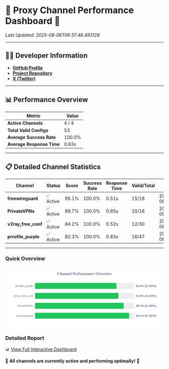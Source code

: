 # 🌟 Proxy Channel Performance Dashboard 🌟

_Last Updated: 2025-08-06T06:37:46.493128_

---

## 👩‍💻 Developer Information

- **[GitHub Profile](https://github.com/4n0nymou3)**  
- **[Project Repository](https://github.com/4n0nymou3/multi-proxy-config-fetcher)**  
- **[X (Twitter)](https://x.com/4n0nymou3)**  

---

## 📊 Performance Overview

| Metric                | Value       |
|-----------------------|-------------|
| **Active Channels**   | 4 / 4       |
| **Total Valid Configs** | 53          |
| **Average Success Rate** | 100.0%      |
| **Average Response Time** | 0.63s       |

---

## 📋 Detailed Channel Statistics

| Channel          | Status     | Score  | Success Rate | Response Time | Valid/Total | Last Success               |
|------------------|------------|--------|--------------|---------------|-------------|----------------------------|
| **freewireguard**  | ✅ Active  | 95.1%  | 100.0% | 0.51s         | 15/18       | 2025-08-06T06:37:46.491214 |
| **PrivateVPNs**  | ✅ Active  | 89.7%  | 100.0% | 0.65s         | 10/16       | 2025-08-06T06:37:45.948830 |
| **v2ray_free_conf**  | ✅ Active  | 84.2%  | 100.0% | 0.52s         | 12/30       | 2025-08-06T06:37:45.259090 |
| **prrofile_purple**  | ✅ Active  | 82.3%  | 100.0% | 0.83s         | 16/47       | 2025-08-06T06:37:44.659231 |

---

### Quick Overview
<div align="center">
  <a href="https://raw.githubusercontent.com/nullluser/NullRepo/refs/heads/main/assets/channel_stats_chart.svg">
    <img src="https://raw.githubusercontent.com/nullluser/NullRepo/refs/heads/main/assets/channel_stats_chart.svg" alt="Source Performance Statistics" width="800">
  </a>
</div>

### Detailed Report
📊 [View Full Interactive Dashboard](https://htmlpreview.github.io/?https://github.com/nullluser/NullRepo/blob/main/assets/performance_report.html)

🎉 **All channels are currently active and performing optimally!** 🎉
